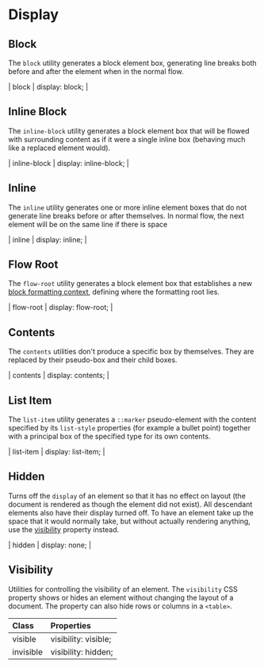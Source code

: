 # Display

## Block

The `block` utility generates a block element box, generating line breaks both before and after the element when in the normal flow.

| block	| display: block; |

## Inline Block

The `inline-block` utility generates a block element box that will be flowed with surrounding content as if it were a single inline box (behaving much like a replaced element would).

| inline-block | display: inline-block; |

## Inline

The `inline` utility generates one or more inline element boxes that do not generate line breaks before or after themselves. In normal flow, the next element will be on the same line if there is space

| inline	| display: inline; |

## Flow Root

The `flow-root` utility generates a block element box that establishes a new [block formatting context](https://developer.mozilla.org/en-US/docs/Web/Guide/CSS/Block_formatting_context), defining where the formatting root lies.

| flow-root	| display: flow-root; |

## Contents

The `contents` utilities don't produce a specific box by themselves. They are replaced by their pseudo-box and their child boxes.

| contents	| display: contents; |

## List Item

The `list-item` utility generates a `::marker` pseudo-element with the content specified by its `list-style` properties (for example a bullet point) together with a principal box of the specified type for its own contents.

| list-item	| display: list-item; |

## Hidden

Turns off the `display` of an element so that it has no effect on layout (the document is rendered as though the element did not exist). All descendant elements also have their display turned off. To have an element take up the space that it would normally take, but without actually rendering anything, use the [visibility](#visibility) property instead.

| hidden	| display: none; |

## Visibility

Utilities for controlling the visibility of an element. The `visibility` CSS property shows or hides an element without changing the layout of a document. The property can also hide rows or columns in a `<table>`.

| Class | Properties |
| :---- | :--------- |
| visible | visibility: visible; |
| invisible | visibility: hidden; |